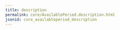 ```yaml
---
title: description
permalink: core/AvailablePeriod.description.html
jsonid: core_availableperiod_description
---
```

